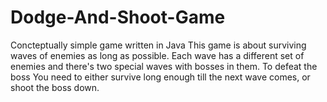 # Dodge-And-Shoot-Game
Concteptually simple game written in Java
This game is about surviving waves of enemies as long as possible. Each wave has a different set of enemies and there's two special waves with bosses in them. To defeat the boss You need to either survive long enough till the next wave comes, or shoot the boss down.
